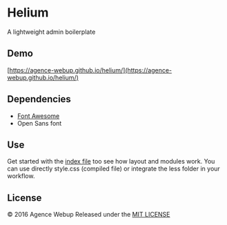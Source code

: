 # Helium

A lightweight admin boilerplate

## Demo

[https://agence-webup.github.io/helium/](https://agence-webup.github.io/helium/)

## Dependencies

* [Font Awesome](http://fontawesome.io/)
* Open Sans font

## Use

Get started with the [index file](https://github.com/agence-webup/helium/blob/master/dist/index.html) too see how layout and modules work. You can use directly style.css (compiled file) or integrate the less folder in your workflow.

## License

© 2016 Agence Webup
Released under the [MIT LICENSE](http://opensource.org/licenses/MIT)
